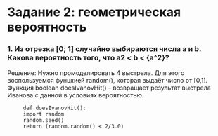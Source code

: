 #  Задание 2: геометрическая вероятность

###  1. Из отрезка [0; 1] случайно выбираются числа a и b. Какова вероятность того, что a2 < b < {a^2}?

Решение: Нужно промоделировать 4 выстрела. Для этого воспользуемся фунцкией random(), которая выдаёт число от [0,1]. 
         Функция boolean doesIvanovHit() - возвращает результат выстрела Иванова с данной в условиях вероятностью.
        
         def doesIvanovHit():
         import random
         random.seed()
         return (random.random() < 2/3.0)

         
